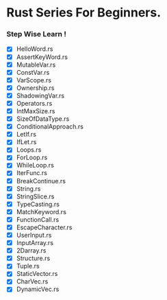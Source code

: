 # Rust Series For Beginners.

### Step Wise Learn !

- [x] HelloWord.rs
- [x] AssertKeyWord.rs
- [x] MutableVar.rs
- [x] ConstVar.rs
- [x] VarScope.rs
- [x] Ownership.rs
- [x] ShadowingVar.rs
- [x] Operators.rs
- [x] IntMaxSize.rs
- [x] SizeOfDataType.rs
- [x] ConditionalApproach.rs
- [x] LetIf.rs
- [x] IfLet.rs
- [x] Loops.rs
- [x] ForLoop.rs
- [x] WhileLoop.rs
- [x] IterFunc.rs
- [x] BreakContinue.rs
- [x] String.rs
- [x] StringSlice.rs
- [x] TypeCasting.rs
- [x] MatchKeyword.rs
- [x] FunctionCall.rs
- [x] EscapeCharacter.rs
- [x] UserInput.rs
- [x] InputArray.rs
- [x] 2Darray.rs
- [x] Structure.rs
- [x] Tuple.rs
- [x] StaticVector.rs
- [x] CharVec.rs
- [x] DynamicVec.rs
